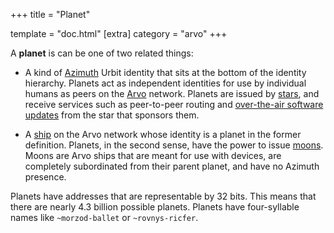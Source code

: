 +++
title = "Planet"

template = "doc.html"
[extra]
category = "arvo"
+++

A **planet** is can be one of two related things:

- A kind of [Azimuth](/reference/glossary/azimuth) Urbit identity that sits at the bottom of the identity hierarchy. Planets act as independent identities for use by individual humans as peers on the [Arvo](/reference/glossary/arvo) network. Planets are issued by [stars](/reference/glossary/star), and receive services such as peer-to-peer routing and [over-the-air software updates](/reference/glossary/ota-updates) from the star that sponsors them.

- A [ship](/reference/glossary/ship) on the Arvo network whose identity is a planet in the former definition. Planets, in the second sense, have the power to issue [moons](/reference/glossary/moon). Moons are Arvo ships that are meant for use with devices, are completely subordinated from their parent planet, and have no Azimuth presence. 

Planets have addresses that are representable by 32 bits. This means that there are nearly 4.3 billion possible planets. Planets have four-syllable names like `~morzod-ballet` or `~rovnys-ricfer`.
